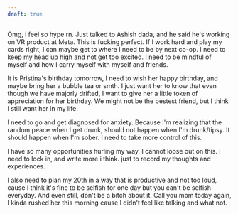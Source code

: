 ```yaml
---
draft: true
---
```

Omg, i feel so hype rn. Just talked to Ashish dada, and he said he's working on VR product at Meta. This is fucking perfect. If I work hard and play my cards right, I can maybe get to where I need to be by next co-op. I need to keep my head up high and not get too excited. I need to be mindful of myself and how I carry myself with myself and friends. 

It is Pristina's birthday tomorrow, I need to wish her happy birthday, and maybe bring her a bubble tea or smth. I just want her to know that even though we have majorly drifted, I want to give her a little token of appreciation for her birthday. We might not be the bestest friend, but I think I still want her in my life. 

I need to go and get diagnosed for anxiety. Because I'm realizing that the random peace when I get drunk, should not happen when I'm drunk/tipsy. It should happen when I'm sober. I need to take more control of this. 

I have so many opportunities hurling my way. I cannot loose out on this. I need to lock in, and write more i think. just to record my thoughts and experiences.

I also need to plan my 20th in a way that is productive and not too loud, cause I think it's fine to be selfish for one day but you can't be selfish everyday. And even still, don't be a bitch about it. Call you mom today again, I kinda rushed her this morning cause I didn't feel like talking and what not. 